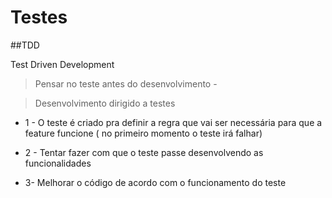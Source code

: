 # Testes

##TDD

Test Driven Development

> Pensar no teste antes do desenvolvimento - 

> Desenvolvimento dirigido a testes

* 1 - O teste é criado pra definir a regra que vai ser necessária para que a feature funcione ( no primeiro momento o teste irá falhar)

* 2 - Tentar fazer com que o teste passe desenvolvendo as funcionalidades

* 3- Melhorar o código de acordo com o funcionamento do teste